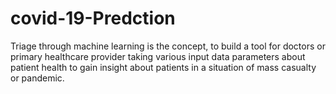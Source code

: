 # covid-19-Predction
Triage through machine learning is the concept, to build a tool for doctors or primary healthcare provider taking various input data parameters about  patient health to gain insight about patients in a situation of mass casualty or pandemic.
